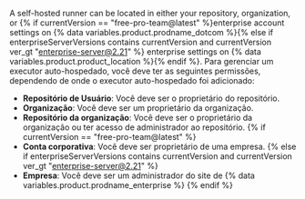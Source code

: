 A self-hosted runner can be located in either your repository, organization, or {% if currentVersion == "free-pro-team@latest" %}enterprise account settings on {% data variables.product.prodname_dotcom %}{% else if enterpriseServerVersions contains currentVersion and currentVersion ver_gt "enterprise-server@2.21" %} enterprise settings on {% data variables.product.product_location %}{% endif %}. Para gerenciar um executor auto-hospedado, você deve ter as seguintes permissões, dependendo de onde o executor auto-hospedado foi adicionado:
- **Repositório de Usuário**: Você deve ser o proprietário do repositório.
- **Organização**: Você deve ser um proprietário da organização.
- **Repositório da organização**: Você deve ser o proprietário da organização ou ter acesso de administrador ao repositório.
{% if currentVersion == "free-pro-team@latest" %}
- **Conta corporativa**: Você deve ser proprietário de uma empresa.
{% else if enterpriseServerVersions contains currentVersion and currentVersion ver_gt "enterprise-server@2.21" %}
- **Empresa**: Você deve ser um administrador do site de {% data variables.product.prodname_enterprise %}
{% endif %}
